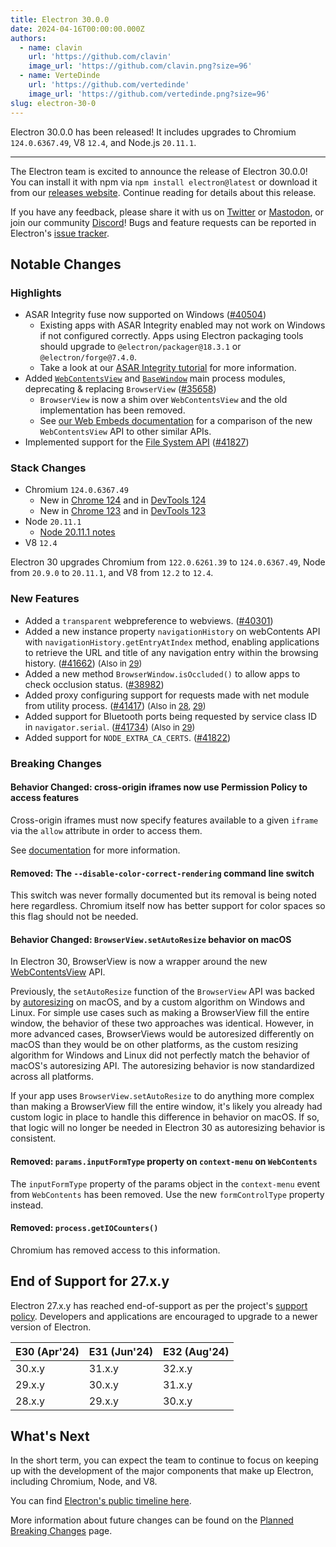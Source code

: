 ```yaml
---
title: Electron 30.0.0
date: 2024-04-16T00:00:00.000Z
authors:
  - name: clavin
    url: 'https://github.com/clavin'
    image_url: 'https://github.com/clavin.png?size=96'
  - name: VerteDinde
    url: 'https://github.com/vertedinde'
    image_url: 'https://github.com/vertedinde.png?size=96'
slug: electron-30-0
---
```


Electron 30.0.0 has been released! It includes upgrades to Chromium `124.0.6367.49`, V8 `12.4`, and Node.js `20.11.1`.

---

The Electron team is excited to announce the release of Electron 30.0.0! You can install it with npm via `npm install electron@latest` or download it from our [releases website](https://releases.electronjs.org/releases/stable). Continue reading for details about this release.

If you have any feedback, please share it with us on [Twitter](https://twitter.com/electronjs) or [Mastodon](https://social.lfx.dev/@electronjs), or join our community [Discord](https://discord.com/invite/electronjs)! Bugs and feature requests can be reported in Electron's [issue tracker](https://github.com/electron/electron/issues).

## Notable Changes

### Highlights

- ASAR Integrity fuse now supported on Windows ([#40504](https://github.com/electron/electron/pull/40504))
  - Existing apps with ASAR Integrity enabled may not work on Windows if not configured correctly. Apps using Electron packaging tools should upgrade to `@electron/packager@18.3.1` or `@electron/forge@7.4.0`.
  - Take a look at our [ASAR Integrity tutorial](https://www.electronjs.org/docs/latest/tutorial/asar-integrity) for more information.
- Added [`WebContentsView`](https://www.electronjs.org/docs/latest/api/web-contents-view) and [`BaseWindow`](https://www.electronjs.org/docs/latest/api/base-window) main process modules, deprecating & replacing `BrowserView` ([#35658](https://github.com/electron/electron/pull/35658))
  - `BrowserView` is now a shim over `WebContentsView` and the old implementation has been removed.
  - See [our Web Embeds documentation](https://www.electronjs.org/docs/latest/tutorial/web-embeds) for a comparison of the new `WebContentsView` API to other similar APIs.
- Implemented support for the [File System API](https://developer.mozilla.org/en-US/docs/Web/API/File_System_API) ([#41827](https://github.com/electron/electron/commit/cf1087badd437906f280373decb923733a8523e6))

### Stack Changes

- Chromium `124.0.6367.49`
  - New in [Chrome 124](https://developer.chrome.com/blog/new-in-chrome-124/) and in [DevTools 124](https://developer.chrome.com/blog/new-in-devtools-124/)
  - New in [Chrome 123](https://developer.chrome.com/blog/new-in-chrome-123/) and in [DevTools 123](https://developer.chrome.com/blog/new-in-devtools-123/)
- Node `20.11.1`
  - [Node 20.11.1 notes](https://nodejs.org/en/blog/release/v20.11.1/)
- V8 `12.4`

Electron 30 upgrades Chromium from `122.0.6261.39` to `124.0.6367.49`, Node from `20.9.0` to `20.11.1`, and V8 from `12.2` to `12.4`.

### New Features

- Added a `transparent` webpreference to webviews. ([#40301](https://github.com/electron/electron/pull/40301))
- Added a new instance property `navigationHistory` on webContents API with `navigationHistory.getEntryAtIndex` method, enabling applications to retrieve the URL and title of any navigation entry within the browsing history. ([#41662](https://github.com/electron/electron/pull/41662)) <span style="font-size:small;">(Also in [29](https://github.com/electron/electron/pull/41661))</span>
- Added a new method `BrowserWindow.isOccluded()` to allow apps to check occlusion status. ([#38982](https://github.com/electron/electron/pull/38982))
- Added proxy configuring support for requests made with net module from utility process. ([#41417](https://github.com/electron/electron/pull/41417)) <span style="font-size:small;">(Also in [28](https://github.com/electron/electron/pull/41744), [29](https://github.com/electron/electron/pull/41416))</span>
- Added support for Bluetooth ports being requested by service class ID in `navigator.serial`. ([#41734](https://github.com/electron/electron/pull/41734)) <span style="font-size:small;">(Also in [29](https://github.com/electron/electron/pull/41735))</span>
- Added support for `NODE_EXTRA_CA_CERTS`. ([#41822](https://github.com/electron/electron/pull/41822))

### Breaking Changes

#### Behavior Changed: cross-origin iframes now use Permission Policy to access features

Cross-origin iframes must now specify features available to a given `iframe` via the `allow`
attribute in order to access them.

See [documentation](https://developer.mozilla.org/en-US/docs/Web/HTML/Element/iframe#allow) for
more information.

#### Removed: The `--disable-color-correct-rendering` command line switch

This switch was never formally documented but its removal is being noted here regardless. Chromium itself now has better support for color spaces so this flag should not be needed.

#### Behavior Changed: `BrowserView.setAutoResize` behavior on macOS

In Electron 30, BrowserView is now a wrapper around the new [WebContentsView](https://www.electronjs.org/docs/latest/api/web-contents-view) API.

Previously, the `setAutoResize` function of the `BrowserView` API was backed by [autoresizing](https://developer.apple.com/documentation/appkit/nsview/1483281-autoresizingmask?language=objc) on macOS, and by a custom algorithm on Windows and Linux.
For simple use cases such as making a BrowserView fill the entire window, the behavior of these two approaches was identical.
However, in more advanced cases, BrowserViews would be autoresized differently on macOS than they would be on other platforms, as the custom resizing algorithm for Windows and Linux did not perfectly match the behavior of macOS's autoresizing API.
The autoresizing behavior is now standardized across all platforms.

If your app uses `BrowserView.setAutoResize` to do anything more complex than making a BrowserView fill the entire window, it's likely you already had custom logic in place to handle this difference in behavior on macOS.
If so, that logic will no longer be needed in Electron 30 as autoresizing behavior is consistent.

#### Removed: `params.inputFormType` property on `context-menu` on `WebContents`

The `inputFormType` property of the params object in the `context-menu`
event from `WebContents` has been removed. Use the new `formControlType`
property instead.

#### Removed: `process.getIOCounters()`

Chromium has removed access to this information.

## End of Support for 27.x.y

Electron 27.x.y has reached end-of-support as per the project's [support policy](https://www.electronjs.org/docs/latest/tutorial/electron-timelines#version-support-policy). Developers and applications are encouraged to upgrade to a newer version of Electron.

| E30 (Apr'24) | E31 (Jun'24) | E32 (Aug'24) |
| ------------ | ------------ | ------------ |
| 30.x.y       | 31.x.y       | 32.x.y       |
| 29.x.y       | 30.x.y       | 31.x.y       |
| 28.x.y       | 29.x.y       | 30.x.y       |

## What's Next

In the short term, you can expect the team to continue to focus on keeping up with the development of the major components that make up Electron, including Chromium, Node, and V8.

You can find [Electron's public timeline here](https://www.electronjs.org/docs/latest/tutorial/electron-timelines).

More information about future changes can be found on the [Planned Breaking Changes](https://github.com/electron/electron/blob/main/docs/breaking-changes.md) page.
